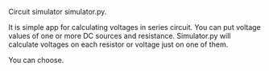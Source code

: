 Circuit simulator simulator.py. 

It is simple app for calculating voltages in series circuit.
You can put voltage values of one or more DC sources and resistance. Simulator.py will calculate voltages on each resistor or voltage just on one of them. 

You can choose.
